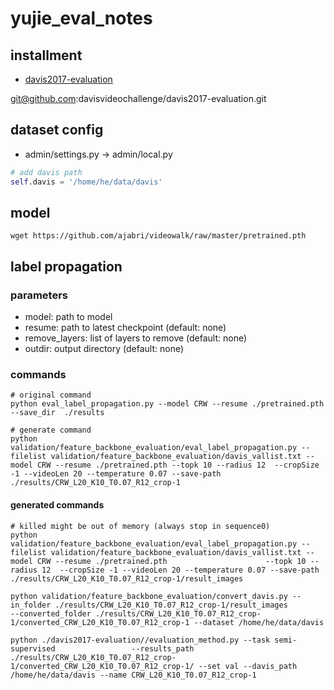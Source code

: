 # yujie_eval_notes

## installment

- [davis2017-evaluation](https://github.com/davisvideochallenge/davis2017-evaluation)

git@github.com:davisvideochallenge/davis2017-evaluation.git

## dataset config

- admin/settings.py -> admin/local.py

```py
# add davis path
self.davis = '/home/he/data/davis'
```

## model

```shell
wget https://github.com/ajabri/videowalk/raw/master/pretrained.pth
```

## label propagation

### parameters

- model: path to model
- resume: path to latest checkpoint (default: none)
- remove_layers: list of layers to remove (default: none)
- outdir: output directory (default: none)

### commands

```shell
# original command
python eval_label_propagation.py --model CRW --resume ./pretrained.pth --save_dir  ./results

# generate command
python validation/feature_backbone_evaluation/eval_label_propagation.py --filelist validation/feature_backbone_evaluation/davis_vallist.txt --model CRW --resume ./pretrained.pth --topk 10 --radius 12  --cropSize -1 --videoLen 20 --temperature 0.07 --save-path ./results/CRW_L20_K10_T0.07_R12_crop-1
```

#### generated commands

```shell
# killed might be out of memory (always stop in sequence0)
python validation/feature_backbone_evaluation/eval_label_propagation.py --filelist validation/feature_backbone_evaluation/davis_vallist.txt --model CRW --resume ./pretrained.pth                      --topk 10 --radius 12  --cropSize -1 --videoLen 20 --temperature 0.07 --save-path ./results/CRW_L20_K10_T0.07_R12_crop-1/result_images

python validation/feature_backbone_evaluation/convert_davis.py --in_folder ./results/CRW_L20_K10_T0.07_R12_crop-1/result_images                 --converted_folder ./results/CRW_L20_K10_T0.07_R12_crop-1/converted_CRW_L20_K10_T0.07_R12_crop-1 --dataset /home/he/data/davis

python ./davis2017-evaluation//evaluation_method.py --task semi-supervised                 --results_path  ./results/CRW_L20_K10_T0.07_R12_crop-1/converted_CRW_L20_K10_T0.07_R12_crop-1/ --set val --davis_path /home/he/data/davis --name CRW_L20_K10_T0.07_R12_crop-1
```
